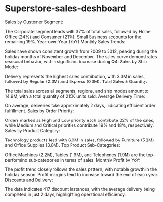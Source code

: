 # Superstore-sales-deshboard

Sales by Customer Segment:

The Corporate segment leads with 37% of total sales, followed by Home Office (24%) and Consumer (21%). Small Business accounts for the remaining 19%.
Year-over-Year (YoY) Monthly Sales Trends:

Sales have shown consistent growth from 2009 to 2012, peaking during the holiday months of November and December. The sales curve demonstrates seasonal behavior, with a significant increase during Q4.
Sales by Ship Mode:

Delivery represents the highest sales contribution, with 3.3M in sales, followed by Regular (2.3M) and Express (0.3M).
Total Sales & Quantity:

The total sales across all segments, regions, and ship modes amount to 14.9M, with a total quantity of 215K units sold.
Average Delivery Time:

On average, deliveries take approximately 2 days, indicating efficient order fulfillment.
Sales by Order Priority:

Orders marked as High and Low priority each contribute 22% of the sales, while Medium and Critical priorities contribute 19% and 18%, respectively.
Sales by Product Category:

Technology products lead with 6.0M in sales, followed by Furniture (5.2M) and Office Supplies (3.8M).
Top Product Sub-Categories:

Office Machines (2.2M), Tables (1.9M), and Telephones (1.9M) are the top-performing sub-categories in terms of sales.
Monthly Profit by YoY:

The profit trend closely follows the sales pattern, with notable growth in the holiday season. Profit margins tend to increase toward the end of each year.
Discounts and Delivery:

The data indicates 417 discount instances, with the average delivery being completed in just 2 days, highlighting operational efficiency.
